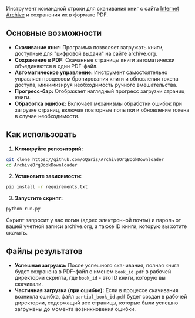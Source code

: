 Инструмент командной строки для скачивания книг с сайта [Internet Archive](https://archive.org)
и сохранения их в формате PDF.

## Основные возможности

* **Скачивание книг:** Программа позволяет загружать книги, доступные для "цифровой выдачи" на сайте
  archive.org.
* **Сохранение в PDF:** Скачанные страницы книги автоматически объединяются в один PDF-файл.
* **Автоматическое управление:** Инструмент самостоятельно управляет процессом бронирования
  книги и обновления токена доступа, минимизируя необходимость ручного вмешательства.
* **Прогресс-бар:** Отображает наглядный прогресс загрузки страниц книги.
* **Обработка ошибок:** Включает механизмы обработки ошибок при загрузке страниц, включая повторные попытки и
  обновление токена в случае необходимости.

## Как использовать

1. **Клонируйте репозиторий:**

```bash
git clone https://github.com/oQaris/ArchiveOrgBookDownloader
cd ArchiveOrgBookDownloader
```

2. **Установите зависимости:**

```bash
pip install -r requirements.txt
```

3. **Запустите скрипт:**

```bash
python run.py
```

Скрипт запросит у вас логин (адрес электронной почты) и пароль от вашей учетной записи archive.org, а также ID книги,
которую вы хотите скачать.

## Файлы результатов

* **Успешная загрузка:** После успешного скачивания, полная книга будет сохранена в PDF-файл с именем `book_id.pdf` в
  рабочей директории скрипта, где `book_id` - это ID книги, которую вы скачивали.
* **Частичная загрузка (при ошибке):** Если в процессе скачивания возникла ошибка, файл `partial_book_id.pdf` будет
  создан в рабочей директории, содержащий все страницы, которые были успешно загружены до момента возникновения ошибки.
